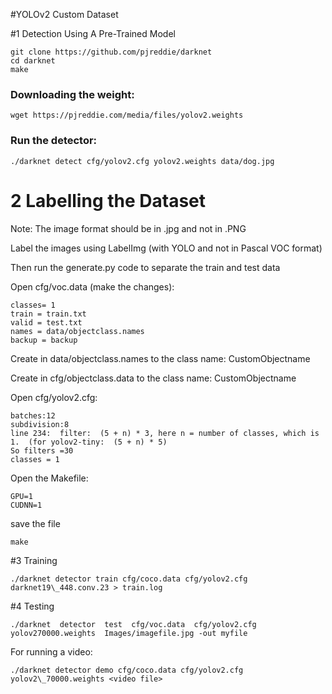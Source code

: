 #YOLOv2 Custom Dataset

#1 Detection Using A Pre-Trained Model

```
git clone https://github.com/pjreddie/darknet
cd darknet
make
```

### Downloading the weight:
```
wget https://pjreddie.com/media/files/yolov2.weights
```

### Run the detector:
```
./darknet detect cfg/yolov2.cfg yolov2.weights data/dog.jpg
```

# 2 Labelling the Dataset

Note:  The image format should be in .jpg and not in .PNG

Label the images using LabelImg (with YOLO and not in Pascal VOC format)

Then run the generate.py code to separate the train and test data

Open cfg/voc.data (make the changes):

```
classes= 1
train = train.txt
valid = test.txt
names = data/objectclass.names
backup = backup
```

Create in data/objectclass.names to the class name: CustomObjectname

Create in cfg/objectclass.data to the class name: CustomObjectname

Open cfg/yolov2.cfg:

```
batches:12
subdivision:8
line 234:  filter:  (5 + n) * 3, here n = number of classes, which is 1.  (for yolov2-tiny:  (5 + n) * 5)
So filters =30
classes = 1
```

Open the Makefile:

```
GPU=1
CUDNN=1
```
save the file

```
make
```

#3 Training

```
./darknet detector train cfg/coco.data cfg/yolov2.cfg darknet19\_448.conv.23 > train.log
```

#4 Testing

```
./darknet  detector  test  cfg/voc.data  cfg/yolov2.cfg  yolov270000.weights  Images/imagefile.jpg -out myfile
```

For running a video:
```
./darknet detector demo cfg/coco.data cfg/yolov2.cfg yolov2\_70000.weights <video file>
```